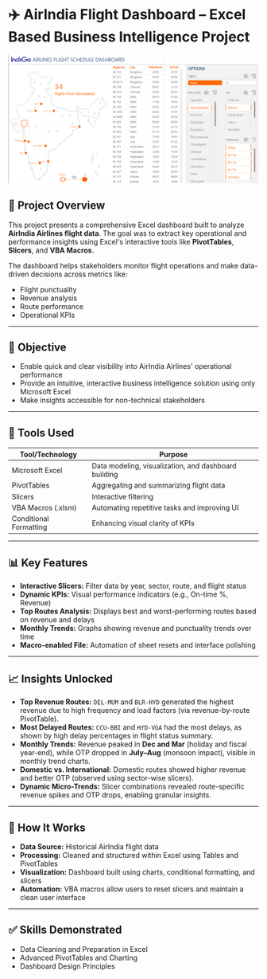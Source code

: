 # ✈️ AirIndia Flight Dashboard – Excel Based Business Intelligence Project

![Dashboard Preview](Airlines-Dashboard.png)

## 📌 Project Overview

This project presents a comprehensive Excel dashboard built to analyze **AirIndia Airlines flight data**. The goal was to extract key operational and performance insights using Excel's interactive tools like **PivotTables**, **Slicers**, and **VBA Macros**.

The dashboard helps stakeholders monitor flight operations and make data-driven decisions across metrics like:

- Flight punctuality  
- Revenue analysis  
- Route performance  
- Operational KPIs  

---

## 🎯 Objective

- Enable quick and clear visibility into AirIndia Airlines' operational performance  
- Provide an intuitive, interactive business intelligence solution using only Microsoft Excel  
- Make insights accessible for non-technical stakeholders  

---

## 🧰 Tools Used

| Tool/Technology        | Purpose                                                  |
|------------------------|----------------------------------------------------------|
| Microsoft Excel        | Data modeling, visualization, and dashboard building     |
| PivotTables            | Aggregating and summarizing flight data                  |
| Slicers                | Interactive filtering                                    |
| VBA Macros (.xlsm)     | Automating repetitive tasks and improving UI             |
| Conditional Formatting | Enhancing visual clarity of KPIs                         |

---

## 📊 Key Features

- **Interactive Slicers:** Filter data by year, sector, route, and flight status  
- **Dynamic KPIs:** Visual performance indicators (e.g., On-time %, Revenue)  
- **Top Routes Analysis:** Displays best and worst-performing routes based on revenue and delays  
- **Monthly Trends:** Graphs showing revenue and punctuality trends over time  
- **Macro-enabled File:** Automation of sheet resets and interface polishing  

---

## 📈 Insights Unlocked

- **Top Revenue Routes:** `DEL-MUM` and `BLR-HYD` generated the highest revenue due to high frequency and load factors (via revenue-by-route PivotTable).  
- **Most Delayed Routes:** `CCU-BBI` and `HYD-VGA` had the most delays, as shown by high delay percentages in flight status summary.  
- **Monthly Trends:** Revenue peaked in **Dec and Mar** (holiday and fiscal year-end), while OTP dropped in **July–Aug** (monsoon impact), visible in monthly trend charts.  
- **Domestic vs. International:** Domestic routes showed higher revenue and better OTP (observed using sector-wise slicers).  
- **Dynamic Micro-Trends:** Slicer combinations revealed route-specific revenue spikes and OTP drops, enabling granular insights.  

---

## 🧩 How It Works

- **Data Source:** Historical AirIndia flight data  
- **Processing:** Cleaned and structured within Excel using Tables and PivotTables  
- **Visualization:** Dashboard built using charts, conditional formatting, and slicers  
- **Automation:** VBA macros allow users to reset slicers and maintain a clean user interface  

---

## ✅ Skills Demonstrated

- Data Cleaning and Preparation in Excel  
- Advanced PivotTables and Charting  
- Dashboard Design Principles  

